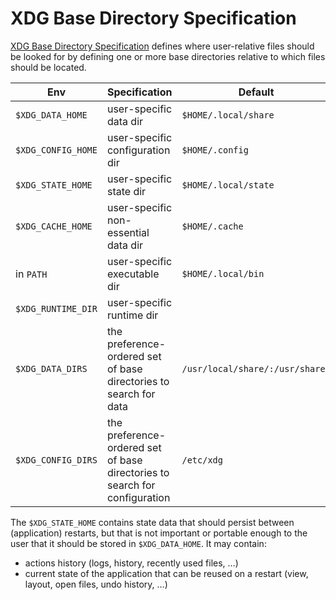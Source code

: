 # XDG Base Directory Specification

[XDG Base Directory Specification](https://specifications.freedesktop.org/basedir-spec/latest/) defines where user-relative files should be looked for by defining one or more base directories relative to which files should be located.

| Env                | Specification                                                              | Default                         |
| ------------------ | -------------------------------------------------------------------------- | ------------------------------- |
| `$XDG_DATA_HOME`   | user-specific data dir                                                     | `$HOME/.local/share`            |
| `$XDG_CONFIG_HOME` | user-specific configuration dir                                            | `$HOME/.config`                 |
| `$XDG_STATE_HOME`  | user-specific state dir                                                    | `$HOME/.local/state`            |
| `$XDG_CACHE_HOME`  | user-specific non-essential data dir                                       | `$HOME/.cache`                  |
| in `PATH`          | user-specific executable dir                                               | `$HOME/.local/bin`              |
| `$XDG_RUNTIME_DIR` | user-specific runtime dir                                                  |                                 |
| `$XDG_DATA_DIRS`   | the preference-ordered set of base directories to search for data          | `/usr/local/share/:/usr/share/` |
| `$XDG_CONFIG_DIRS` | the preference-ordered set of base directories to search for configuration | `/etc/xdg`                      |

The `$XDG_STATE_HOME` contains state data that should persist between (application) restarts, but that is not important or portable enough to the user that it should be stored in `$XDG_DATA_HOME`. It may contain:

- actions history (logs, history, recently used files, …)
- current state of the application that can be reused on a restart (view, layout, open files, undo history, …)
